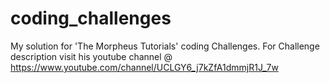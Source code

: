 # coding_challenges
My solution for 'The Morpheus Tutorials' coding Challenges. For Challenge description visit his youtube channel @ https://www.youtube.com/channel/UCLGY6_j7kZfA1dmmjR1J_7w

